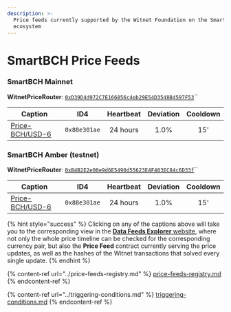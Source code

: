 ```yaml
---
description: >-
  Price feeds currently supported by the Witnet Foundation on the SmartBCH
  ecosystem
---
```


# SmartBCH Price Feeds

### SmartBCH Mainnet

**WitnetPriceRouter**: [`0xD39D4d972C7E166856c4eb29E54D3548B4597F53`](https://www.smartscan.cash/address/0xD39D4d972C7E166856c4eb29E54D3548B4597F53)``

| **Caption**                                                                      | **ID4**      | **Heartbeat** | **Deviation** | **Cooldown** |
| -------------------------------------------------------------------------------- | ------------ | :-----------: | :-----------: | :----------: |
| [Price-BCH/USD-6](https://feeds.witnet.io/smartbch/smartbch-mainnet\_bch-usd\_6) | `0x88e301ae` |    24 hours   |      1.0%     |      15'     |

### SmartBCH Amber (testnet)

**WitnetPriceRouter**: [`0xB4B2E2e00e9d6E5490d55623E4F403EC84c6D33f`](https://www.smartscan.cash/address/0xB4B2E2e00e9d6E5490d55623E4F403EC84c6D33f)``

| **Caption**                                                                    | **ID4**      | **Heartbeat** | **Deviation** | **Cooldown** |
| ------------------------------------------------------------------------------ | ------------ | :-----------: | :-----------: | :----------: |
| [Price-BCH/USD-6](https://feeds.witnet.io/smartbch/smartbch-amber\_bch-usd\_6) | `0x88e301ae` |    24 hours   |      1.0%     |      15'     |

{% hint style="success" %}
Clicking on any of the captions above will take you to the corresponding view in the [**Data Feeds Explorer** website](https://feeds.witnet.io), where not only the whole price timeline can be checked for the corresponding currency pair, but also the **Price Feed** contract currently serving the price updates, as well as the hashes of the Witnet transactions that solved every single update.
{% endhint %}

{% content-ref url="../price-feeds-registry.md" %}
[price-feeds-registry.md](../price-feeds-registry.md)
{% endcontent-ref %}

{% content-ref url="../triggering-conditions.md" %}
[triggering-conditions.md](../triggering-conditions.md)
{% endcontent-ref %}
